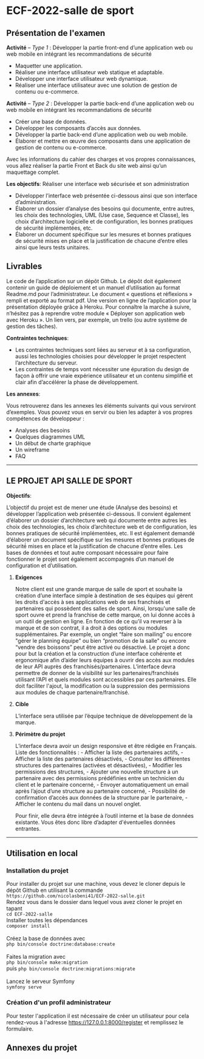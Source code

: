 # ECF-2022-salle de sport


## Présentation de l'examen

**Activité** – *Type 1* : Développer la partie front-end d’une application web ou
web mobile en intégrant les recommandations de sécurité
- Maquetter une application.
- Réaliser une interface utilisateur web statique et adaptable.
- Développer une interface utilisateur web dynamique.
- Réaliser une interface utilisateur avec une solution de gestion de contenu ou e-commerce.

**Activité** – *Type 2* : Développer la partie back-end d’une application web ou
web mobile en intégrant les recommandations de sécurité
- Créer une base de données.
- Développer les composants d’accès aux données.
- Développer la partie back-end d’une application web ou web mobile.
- Élaborer et mettre en œuvre des composants dans une application de gestion de contenu ou e-commerce.

Avec les informations du cahier des charges et vos propres connaissances, vous
allez réaliser la partie Front et Back du site web ainsi qu’un maquettage complet.

**Les objectifs**: Réaliser une interface web sécurisée et son administration
- Développer l’interface web présentée ci-dessous ainsi que son interface d’administration.
- Élaborer un dossier d’analyse des besoins qui documente, entre autres, les choix des technologies, UML (Use case, Sequence et Classe), les choix d’architecture logicielle et de configuration, les bonnes pratiques de sécurité implémentées, etc.
- Élaborer un document spécifique sur les mesures et bonnes pratiques de sécurité mises en place et la justification de chacune d’entre elles ainsi que leurs tests unitaires.

## Livrables

Le code de l’application sur un dépôt Github. Le dépôt doit également contenir un guide de déploiement et un manuel d’utilisation au format Readme.md pour l’administrateur. Le document « questions et réflexions » rempli et exporté au format pdf.
Une version en ligne de l’application pour la présentation déployée grâce à Heroku. Pour connaître la marche à suivre, n’hésitez pas à reprendre votre module « Déployer son application web avec Heroku ».
Un lien vers, par exemple, un trello (ou autre système de gestion des tâches).

**Contraintes techniques**:
- Les contraintes techniques sont liées au serveur et à sa configuration, aussi les technologies choisies pour développer le projet respectent l’architecture du serveur.
- Les contraintes de temps vont nécessiter une épuration du design de façon à offrir une vraie expérience utilisateur et un contenu simplifié et clair afin d’accélérer la phase de développement.

**Les annexes**:

Vous retrouverez dans les annexes les éléments suivants qui vous serviront
d’exemples. Vous pouvez vous en servir ou bien les adapter à vos propres
compétences de développeur :
- Analyses des besoins
- Quelques diagrammes UML
- Un début de charte graphique
- Un wireframe
- FAQ

---

## LE PROJET API SALLE DE SPORT

**Objectifs**:

L’objectif du projet est de mener une étude (Analyse des besoins) et développer l’application web présentée ci-dessous. Il convient également d’élaborer un dossier d’architecture web qui documente entre autres les choix des technologies, les choix d’architecture web et de configuration, les bonnes pratiques de sécurité́ implémentées, etc.
Il est également demandé d’élaborer un document spécifique sur les mesures et bonnes pratiques de sécurité́ mises en place et la justification de chacune d’entre elles. Les bases de données et tout autre composant nécessaire pour faire fonctionner le projet sont également accompagnés d’un manuel de configuration et d’utilisation.

1. **Exigences**

    Notre client est une grande marque de salle de sport et souhaite la création d’une interface simple à destination de ses équipes qui gèrent les droits d'accès à ses applications web de ses franchisés et partenaires qui possèdent des salles de sport. Ainsi, lorsqu'une salle de sport ouvre et prend la franchise de cette marque, on lui donne accès à un outil de gestion en ligne.
    En fonction de ce qu’il va reverser à la marque et de son contrat, il a droit à des options ou modules supplémentaires. Par exemple, un onglet “faire son mailing” ou encore "gérer le planning équipe" ou bien “promotion de la salle" ou encore “vendre des boissons” peut être
    activé ou désactivé.
    Le projet a donc pour but la création et la construction d’une interface cohérente et ergonomique afin d’aider leurs équipes à ouvrir des accès aux modules de leur API auprès des franchisés/partenaires.
    L’interface devra permettre de donner de la visibilité́ sur les partenaires/franchisés utilisant l’API et quels modules sont accessibles par ces partenaires. Elle doit faciliter l'ajout, la modification ou la suppression des permissions aux modules de chaque partenaire/franchisé.
    
2. **Cible**

    L’interface sera utilisée par l’équipe technique de développement de la marque.

3. **Périmètre du projet**

    L’interface devra avoir un design responsive et être rédigée en Français. Liste des fonctionnalités :
        - Afficher la liste des partenaires actifs,
        - Afficher la liste des partenaires désactivés,
        - Consulter les différentes structures des partenaires (activées et désactivées),
        - Modifier les permissions des structures,
        - Ajouter une nouvelle structure à un partenaire avec des permissions prédéfinies entre un technicien du client et le partenaire concerné,
        - Envoyer automatiquement un email après l’ajout d’une structure au partenaire concerné,
        - Possibilité de confirmation d’accès aux données de la structure par le partenaire,
        - Afficher le contenu du mail dans un nouvel onglet.

    Pour finir, elle devra être intégrée à l’outil interne et la base de données existante. Vous êtes donc libre d’adapter d'éventuelles données entrantes.

---
## Utilisation en local

### Installation du projet

Pour installer du projet sur une machine, vous devez le cloner depuis le dépôt Github en utilisant la commande
<br/>
  `https://github.com/nicolasbeni41/ECF-2022-salle.git`
<br/>
  Rendez vous dans le dossier dans lequel vous avez cloner le projet en tapant
<br/>
  `cd ECF-2022-salle` 
<br/>
  Installer toutes les dépendances 
<br/> 
 `composer install`  
<br/>
  Créez la base de données avec
<br/>
  `php bin/console doctrine:database:create`  
<br/>
  Faites la migration avec 
<br/>
 `php bin/console make:migration`  
 puis `php bin/console doctrine:migrations:migrate`  
<br/>
  Lancez le serveur Symfony 
<br/>
  `symfony serve` 

### Création d'un profil administrateur
Pour tester l'application il est nécessaire de créer un utilisateur pour cela rendez-vous à l'adresse https://127.0.0.1:8000/register et remplissez le formulaire.

## Annexes du projet 
